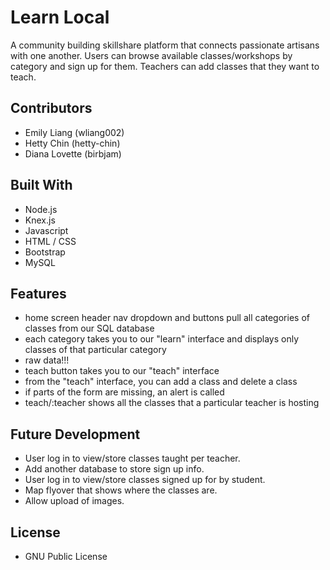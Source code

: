 # Learn Local
A community building skillshare platform that connects passionate artisans with one another.
Users can browse available classes/workshops by category and sign up for them. Teachers can add classes that they want to teach.

## Contributors
- Emily Liang (wliang002)
- Hetty Chin (hetty-chin)
- Diana Lovette (birbjam)

## Built With
- Node.js
- Knex.js
- Javascript
- HTML / CSS
- Bootstrap
- MySQL

## Features
- home screen header nav dropdown and buttons pull all categories of classes from our SQL database
- each category takes you to our "learn" interface and displays only classes of that particular category
- raw data!!!
- teach button takes you to our "teach" interface
- from the "teach" interface, you can add a class and delete a class
- if parts of the form are missing, an alert is called
- teach/:teacher shows all the classes that a particular teacher is hosting


## Future Development
- User log in to view/store classes taught per teacher.
- Add another database to store sign up info.
- User log in to view/store classes signed up for by student.
- Map flyover that shows where the classes are.
- Allow upload of images.

## License
- GNU Public License